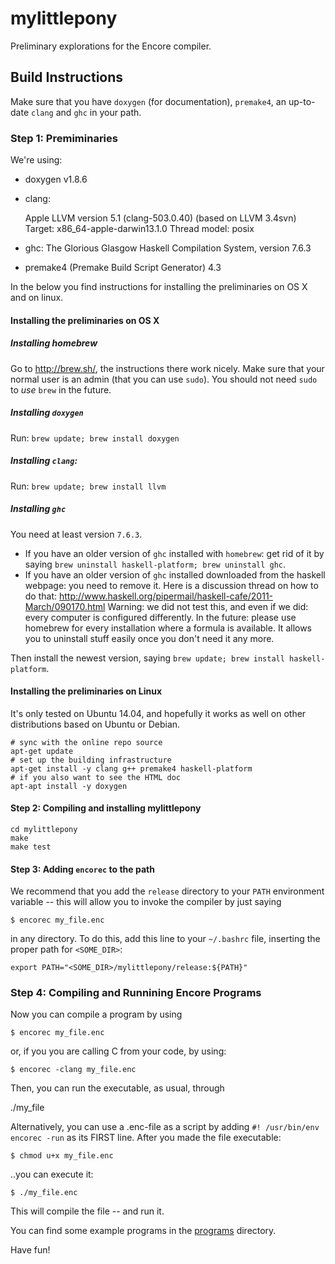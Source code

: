 mylittlepony
============

Preliminary explorations for the Encore compiler.



## Build Instructions

Make sure that you have `doxygen` (for documentation), `premake4`, an up-to-date
`clang` and `ghc` in your path.

### Step 1: Premiminaries

We're using:

 - doxygen v1.8.6
 - clang:

    Apple LLVM version 5.1 (clang-503.0.40) (based on LLVM 3.4svn)
    Target: x86_64-apple-darwin13.1.0
    Thread model: posix

 - ghc: The Glorious Glasgow Haskell Compilation System, version 7.6.3
 - premake4 (Premake Build Script Generator) 4.3
 

In the below you find instructions for installing the preliminaries  on OS X and on linux.

#### Installing the preliminaries on OS X

##### Installing homebrew

Go to http://brew.sh/, the instructions there work nicely. Make sure that your normal user is an admin (that you can use `sudo`). You should not need `sudo` to *use* `brew` in the future.

##### Installing `doxygen`

Run: `brew update; brew install doxygen`

##### Installing `clang`:

Run: `brew update; brew install llvm`

##### Installing `ghc`

You need at least version `7.6.3`.

- If you have an older version of `ghc` installed with `homebrew`: get rid of it by saying `brew uninstall haskell-platform; brew uninstall ghc`.
- If you have an older version of `ghc` installed downloaded from the haskell webpage: you need to remove it. Here is a discussion thread on how to do that: http://www.haskell.org/pipermail/haskell-cafe/2011-March/090170.html Warning: we did not test this, and even if we did: every computer is configured differently. In the future: please use homebrew for every installation where a formula is available. It allows you to uninstall stuff easily once you don't need it any more.

Then install the newest version, saying `brew update; brew install haskell-platform`.

#### Installing the preliminaries on Linux

It's only tested on Ubuntu 14.04, and hopefully it works as well on other
distributions based on Ubuntu or Debian.

    # sync with the online repo source
    apt-get update
    # set up the building infrastructure
    apt-get install -y clang g++ premake4 haskell-platform
    # if you also want to see the HTML doc
    apt-apt install -y doxygen

#### Step 2: Compiling and installing mylittlepony

    cd mylittlepony
    make
    make test

#### Step 3: Adding `encorec` to the path

We recommend that you add the `release` directory to your `PATH` environment variable -- this will allow you to invoke the compiler by just saying

    $ encorec my_file.enc

in any directory. To do this, add this line to your `~/.bashrc` file, inserting the proper path for `<SOME_DIR>`:

    export PATH="<SOME_DIR>/mylittlepony/release:${PATH}"

### Step 4: Compiling and Runnining Encore Programs

Now you can compile a program by using

    $ encorec my_file.enc

or, if you you are calling C from your code, by using:

    $ encorec -clang my_file.enc

Then, you can run the executable, as usual, through

   ./my_file
   
Alternatively, you can use a .enc-file as a script by adding `#! /usr/bin/env encorec -run` as its FIRST line. After you made the file executable:

    $ chmod u+x my_file.enc

..you can execute it:

    $ ./my_file.enc

This will compile the file -- and run it.

You can find some example programs in the [programs](https://github.com/parapluu/mylittlepony/tree/master/programs) directory.

Have fun!
